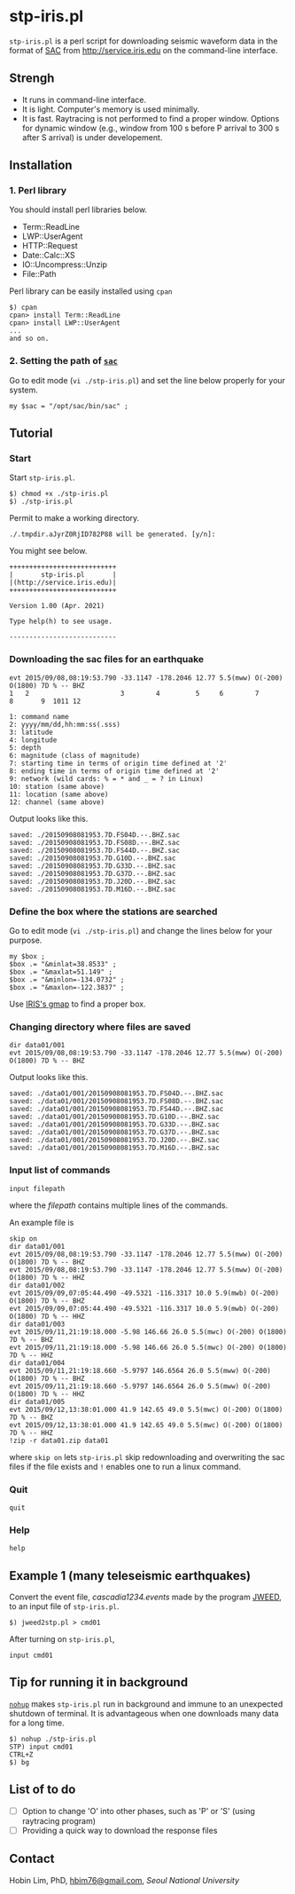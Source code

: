 # stp-iris.pl
`stp-iris.pl` is a perl script for downloading seismic waveform data in the format of [SAC](http://ds.iris.edu/files/sac-manual/) from http://service.iris.edu on the command-line interface.

## Strengh
* It runs in command-line interface.
* It is light. Computer's memory is used minimally.
* It is fast. Raytracing is not performed to find a proper window.
Options for dynamic window (e.g., window from 100 s before  P arrival to 300 s after S arrival) is under developement.

## Installation
### 1. Perl library
You should install perl libraries below. 

* Term::ReadLine
* LWP::UserAgent
* HTTP::Request
* Date::Calc::XS
* IO::Uncompress::Unzip
* File::Path

Perl library can be easily installed using `cpan`

```
$) cpan
cpan> install Term::ReadLine
cpan> install LWP::UserAgent 
...
and so on.
```

### 2. Setting the path of [`sac`](https://ds.iris.edu/ds/nodes/dmc/software/downloads/sac/)
Go to edit mode (`vi ./stp-iris.pl`) and set the line below properly for your system.
```
my $sac = "/opt/sac/bin/sac" ;
```

## Tutorial
### Start
Start `stp-iris.pl`.
```
$) chmod +x ./stp-iris.pl
$) ./stp-iris.pl
```
Permit to make a working directory.
```
./.tmpdir.aJyrZ0RjID782P88 will be generated. [y/n]:
```
You might see below.
```
+++++++++++++++++++++++++++
|       stp-iris.pl       |
|(http://service.iris.edu)|
+++++++++++++++++++++++++++

Version 1.00 (Apr. 2021)

Type help(h) to see usage.

---------------------------
```

### Downloading the sac files for an earthquake
```
evt 2015/09/08,08:19:53.790 -33.1147 -178.2046 12.77 5.5(mww) O(-200) O(1800) 7D % -- BHZ
1   2                       3        4         5     6        7       8       9  1011 12
```
```
1: command name
2: yyyy/mm/dd,hh:mm:ss(.sss)
3: latitude
4: longitude
5: depth
6: magnitude (class of magnitude)
7: starting time in terms of origin time defined at '2'
8: ending time in terms of origin time defined at '2'
9: network (wild cards: % = * and _ = ? in Linux)
10: station (same above)
11: location (same above)
12: channel (same above)
```
Output looks like this.
```
saved: ./20150908081953.7D.FS04D.--.BHZ.sac
saved: ./20150908081953.7D.FS08D.--.BHZ.sac
saved: ./20150908081953.7D.FS44D.--.BHZ.sac
saved: ./20150908081953.7D.G10D.--.BHZ.sac
saved: ./20150908081953.7D.G33D.--.BHZ.sac
saved: ./20150908081953.7D.G37D.--.BHZ.sac
saved: ./20150908081953.7D.J20D.--.BHZ.sac
saved: ./20150908081953.7D.M16D.--.BHZ.sac
```
### Define the box where the stations are searched
Go to edit mode (`vi ./stp-iris.pl`) and change the lines below for your purpose.
```
my $box ;
$box .= "&minlat=38.8533" ;
$box .= "&maxlat=51.149" ;
$box .= "&minlon=-134.0732" ;
$box .= "&maxlon=-122.3837" ;
```
Use [IRIS's gmap](http://ds.iris.edu/gmap) to find a proper box.


### Changing directory where files are saved
```
dir data01/001
evt 2015/09/08,08:19:53.790 -33.1147 -178.2046 12.77 5.5(mww) O(-200) O(1800) 7D % -- BHZ
```
Output looks like this.
```
saved: ./data01/001/20150908081953.7D.FS04D.--.BHZ.sac
saved: ./data01/001/20150908081953.7D.FS08D.--.BHZ.sac
saved: ./data01/001/20150908081953.7D.FS44D.--.BHZ.sac
saved: ./data01/001/20150908081953.7D.G10D.--.BHZ.sac
saved: ./data01/001/20150908081953.7D.G33D.--.BHZ.sac
saved: ./data01/001/20150908081953.7D.G37D.--.BHZ.sac
saved: ./data01/001/20150908081953.7D.J20D.--.BHZ.sac
saved: ./data01/001/20150908081953.7D.M16D.--.BHZ.sac
```

### Input list of commands
```
input filepath
```
where the _filepath_ contains multiple lines of the commands.

An example file is
```
skip on
dir data01/001
evt 2015/09/08,08:19:53.790 -33.1147 -178.2046 12.77 5.5(mww) O(-200) O(1800) 7D % -- BHZ
evt 2015/09/08,08:19:53.790 -33.1147 -178.2046 12.77 5.5(mww) O(-200) O(1800) 7D % -- HHZ
dir data01/002
evt 2015/09/09,07:05:44.490 -49.5321 -116.3317 10.0 5.9(mwb) O(-200) O(1800) 7D % -- BHZ
evt 2015/09/09,07:05:44.490 -49.5321 -116.3317 10.0 5.9(mwb) O(-200) O(1800) 7D % -- HHZ
dir data01/003
evt 2015/09/11,21:19:18.000 -5.98 146.66 26.0 5.5(mwc) O(-200) O(1800) 7D % -- BHZ
evt 2015/09/11,21:19:18.000 -5.98 146.66 26.0 5.5(mwc) O(-200) O(1800) 7D % -- HHZ
dir data01/004
evt 2015/09/11,21:19:18.660 -5.9797 146.6564 26.0 5.5(mww) O(-200) O(1800) 7D % -- BHZ
evt 2015/09/11,21:19:18.660 -5.9797 146.6564 26.0 5.5(mww) O(-200) O(1800) 7D % -- HHZ
dir data01/005
evt 2015/09/12,13:38:01.000 41.9 142.65 49.0 5.5(mwc) O(-200) O(1800) 7D % -- BHZ
evt 2015/09/12,13:38:01.000 41.9 142.65 49.0 5.5(mwc) O(-200) O(1800) 7D % -- HHZ
!zip -r data01.zip data01
```
where `skip on` lets `stp-iris.pl` skip redownloading and overwriting the sac files if the file exists and `!` enables one to run a linux command.

### Quit
```
quit
```

### Help
```
help
```
## Example 1 (many teleseismic earthquakes)
Convert the event file, _cascadia1234.events_ made by the program [JWEED](https://ds.iris.edu/ds/nodes/dmc/software/downloads/jweed/), to an input file of `stp-iris.pl`.
```
$) jweed2stp.pl > cmd01
```
After turning on `stp-iris.pl`,
```
input cmd01
```

## Tip for running it in background
[`nohup`](https://linux.die.net/man/1/nohup) makes `stp-iris.pl` run in background and immune to an unexpected shutdown of terminal. It is advantageous when one downloads many data for a long time.
```
$) nohup ./stp-iris.pl
STP) input cmd01
CTRL+Z
$) bg
```

## List of to do
- [ ] Option to change 'O' into other phases, such as 'P' or 'S' (using raytracing program)
- [ ] Providing a quick way to download the response files

## Contact
Hobin Lim, PhD, hbim76@gmail.com, _Seoul National University_

